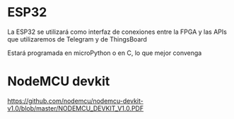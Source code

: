 # ESP32
La ESP32 se utilizará como interfaz de conexiones entre la FPGA y las
APIs que utilizaremos de Telegram y de ThingsBoard

Estará programada en microPython o en C, lo que mejor convenga


# NodeMCU devkit 
https://github.com/nodemcu/nodemcu-devkit-v1.0/blob/master/NODEMCU_DEVKIT_V1.0.PDF
